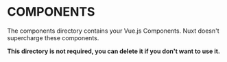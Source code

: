 # COMPONENTS

The components directory contains your Vue.js Components.
Nuxt doesn't supercharge these components.

**This directory is not required, you can delete it if you don't want to use it.**
